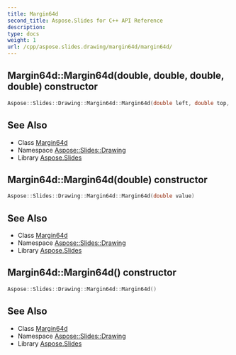 ```yaml
---
title: Margin64d
second_title: Aspose.Slides for C++ API Reference
description: 
type: docs
weight: 1
url: /cpp/aspose.slides.drawing/margin64d/margin64d/
---
```

## Margin64d::Margin64d(**double**, **double**, **double**, **double**) constructor




```cpp
Aspose::Slides::Drawing::Margin64d::Margin64d(double left, double top, double right, double bottom)
```

## See Also

* Class [Margin64d](../)
* Namespace [Aspose::Slides::Drawing](../../)
* Library [Aspose.Slides](../../../)
## Margin64d::Margin64d(**double**) constructor




```cpp
Aspose::Slides::Drawing::Margin64d::Margin64d(double value)
```

## See Also

* Class [Margin64d](../)
* Namespace [Aspose::Slides::Drawing](../../)
* Library [Aspose.Slides](../../../)
## Margin64d::Margin64d() constructor




```cpp
Aspose::Slides::Drawing::Margin64d::Margin64d()
```

## See Also

* Class [Margin64d](../)
* Namespace [Aspose::Slides::Drawing](../../)
* Library [Aspose.Slides](../../../)
